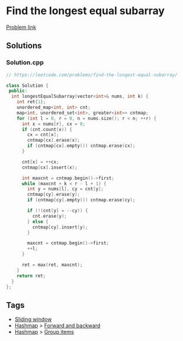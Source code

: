 # Find the longest equal subarray

[Problem link](https://leetcode.com/problems/find-the-longest-equal-subarray/)

## Solutions


### Solution.cpp
```cpp
// https://leetcode.com/problems/find-the-longest-equal-subarray/

class Solution {
 public:
  int longestEqualSubarray(vector<int>& nums, int k) {
    int ret{1};
    unordered_map<int, int> cnt;
    map<int, unordered_set<int>, greater<int>> cntmap;
    for (int l = 0, r = 0, n = nums.size(); r < n; ++r) {
      int x = nums[r], cx = 0;
      if (cnt.count(x)) {
        cx = cnt[x];
        cntmap[cx].erase(x);
        if (cntmap[cx].empty()) cntmap.erase(cx);
      }

      cnt[x] = ++cx;
      cntmap[cx].insert(x);

      int maxcnt = cntmap.begin()->first;
      while (maxcnt + k < r - l + 1) {
        int y = nums[l], cy = cnt[y];
        cntmap[cy].erase(y);
        if (cntmap[cy].empty()) cntmap.erase(cy);

        if (!(cnt[y] = --cy)) {
          cnt.erase(y);
        } else {
          cntmap[cy].insert(y);
        }

        maxcnt = cntmap.begin()->first;
        ++l;
      }

      ret = max(ret, maxcnt);
    }
    return ret;
  }
};
```
## Tags

* [Sliding window](/Collections/sliding-window.md#sliding-window)
* [Hashmap](/Collections/hashmap.md#hashmap) > [Forward and backward](/Collections/hashmap.md#forward-and-backward)
* [Hashmap](/Collections/hashmap.md#hashmap) > [Group items](/Collections/hashmap.md#group-items)
